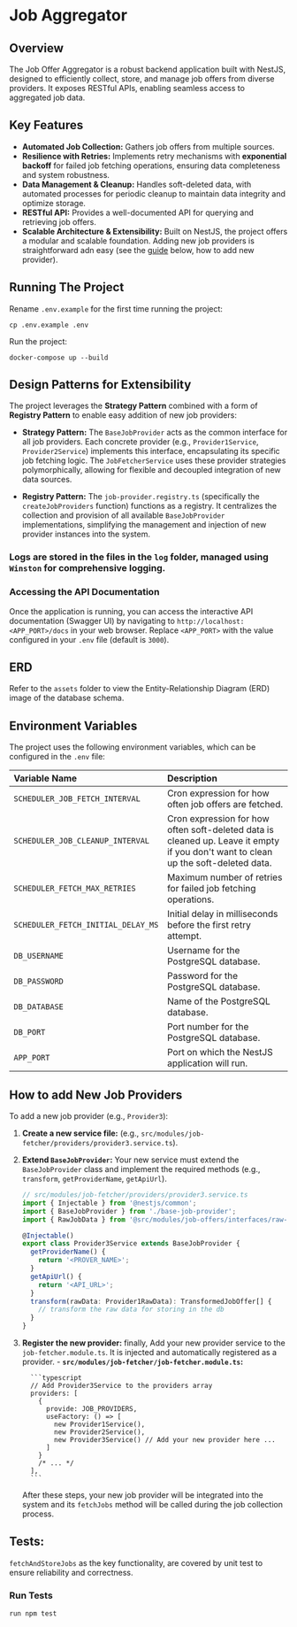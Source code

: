 # Job Aggregator

## Overview

The Job Offer Aggregator is a robust backend application built with NestJS, designed to efficiently collect, store, and manage job offers from diverse providers. It exposes RESTful APIs, enabling seamless access to aggregated job data.

## Key Features

- **Automated Job Collection:** Gathers job offers from multiple sources.
- **Resilience with Retries:** Implements retry mechanisms with **exponential backoff** for failed job fetching operations, ensuring data completeness and system robustness.
- **Data Management & Cleanup:** Handles soft-deleted data, with automated processes for periodic cleanup to maintain data integrity and optimize storage.
- **RESTful API:** Provides a well-documented API for querying and retrieving job offers.
- **Scalable Architecture & Extensibility:** Built on NestJS, the project offers a modular and scalable foundation. Adding new job providers is straightforward adn easy (see the [guide](#adding-provider) below, how to add new provider).

## Running The Project

Rename `.env.example` for the first time running the project:

```shell
cp .env.example .env
```

Run the project:

```shell
docker-compose up --build
```

## Design Patterns for Extensibility

The project leverages the **Strategy Pattern** combined with a form of **Registry Pattern** to enable easy addition of new job providers:

- **Strategy Pattern:** The `BaseJobProvider` acts as the common interface for all job providers. Each concrete provider (e.g., `Provider1Service`, `Provider2Service`) implements this interface, encapsulating its specific job fetching logic. The `JobFetcherService` uses these provider strategies polymorphically, allowing for flexible and decoupled integration of new data sources.

- **Registry Pattern:** The `job-provider.registry.ts` (specifically the `createJobProviders` function) functions as a registry. It centralizes the collection and provision of all available `BaseJobProvider` implementations, simplifying the management and injection of new provider instances into the system.

### Logs are stored in the files in the `log` folder, managed using `Winston` for comprehensive logging.

### Accessing the API Documentation

Once the application is running, you can access the interactive API documentation (Swagger UI) by navigating to `http://localhost:<APP_PORT>/docs` in your web browser. Replace `<APP_PORT>` with the value configured in your `.env` file (default is `3000`).

## ERD

Refer to the `assets` folder to view the Entity-Relationship Diagram (ERD) image of the database schema.

## Environment Variables

The project uses the following environment variables, which can be configured in the `.env` file:

| Variable Name                      | Description                                                                                                                        |
| :--------------------------------- | :--------------------------------------------------------------------------------------------------------------------------------- |
| `SCHEDULER_JOB_FETCH_INTERVAL`     | Cron expression for how often job offers are fetched.                                                                              |
| `SCHEDULER_JOB_CLEANUP_INTERVAL`   | Cron expression for how often soft-deleted data is cleaned up. Leave it empty if you don't want to clean up the soft-deleted data. |
| `SCHEDULER_FETCH_MAX_RETRIES`      | Maximum number of retries for failed job fetching operations.                                                                      |
| `SCHEDULER_FETCH_INITIAL_DELAY_MS` | Initial delay in milliseconds before the first retry attempt.                                                                      |
| `DB_USERNAME`                      | Username for the PostgreSQL database.                                                                                              |
| `DB_PASSWORD`                      | Password for the PostgreSQL database.                                                                                              |
| `DB_DATABASE`                      | Name of the PostgreSQL database.                                                                                                   |
| `DB_PORT`                          | Port number for the PostgreSQL database.                                                                                           |
| `APP_PORT`                         | Port on which the NestJS application will run.                                                                                     |

<a id='adding-provider'></a>

## How to add New Job Providers

To add a new job provider (e.g., `Provider3`):

1.  **Create a new service file:** (e.g., `src/modules/job-fetcher/providers/provider3.service.ts`).
2.  **Extend `BaseJobProvider`:** Your new service must extend the `BaseJobProvider` class and implement the required methods (e.g., `transform`, `getProviderName`, `getApiUrl`).

    ```typescript
    // src/modules/job-fetcher/providers/provider3.service.ts
    import { Injectable } from '@nestjs/common';
    import { BaseJobProvider } from './base-job-provider';
    import { RawJobData } from '@src/modules/job-offers/interfaces/raw-job-data.interface';

    @Injectable()
    export class Provider3Service extends BaseJobProvider {
      getProviderName() {
        return '<PROVER_NAME>';
      }
      getApiUrl() {
        return '<API_URL>';
      }
      transform(rawData: Provider1RawData): TransformedJobOffer[] {
        // transform the raw data for storing in the db
      }
    }
    ```

3.  **Register the new provider:** finally, Add your new provider service to the `job-fetcher.module.ts`. It is injected and automatically registered as a provider. - **`src/modules/job-fetcher/job-fetcher.module.ts`:**

          ```typescript
          // Add Provider3Service to the providers array
          providers: [
            {
              provide: JOB_PROVIDERS,
              useFactory: () => [
                new Provider1Service(),
                new Provider2Service(),
                new Provider3Service() // Add your new provider here ...
              ]
            }
            /* ... */
          ],
          ```

    After these steps, your new job provider will be integrated into the system and its `fetchJobs` method will be called during the job collection process.

## Tests:

`fetchAndStoreJobs` as the key functionality, are covered by unit test to ensure reliability and correctness.

### Run Tests

```shell
run npm test
```
